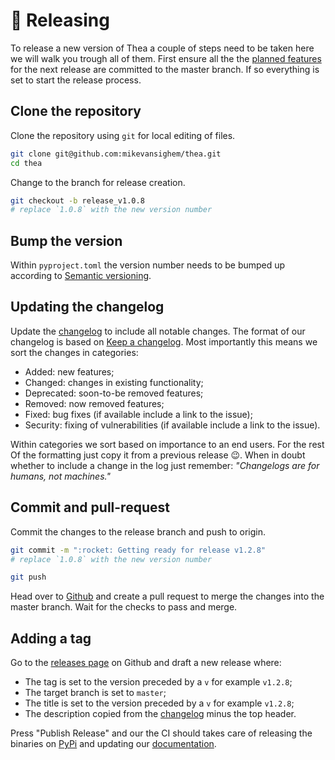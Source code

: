 # 🚀 Releasing

To release a new version of Thea a couple of steps need to be taken here
we will walk you trough all of them. First ensure all the the
[planned features](https://mikevansighem.github.io/thea/PLANNED) for the next
release are committed to the master branch. If so everything is set to start 
the release process.

## Clone the repository

Clone the repository using `git` for local editing of files.

```bash
git clone git@github.com:mikevansighem/thea.git
cd thea
```

Change to the branch for release creation.

```bash
git checkout -b release_v1.0.8
# replace `1.0.8` with the new version number
```

## Bump the version

Within `pyproject.toml` the version number needs to be bumped up according
to [Semantic versioning](https://semver.org/spec/v2.0.0.html).

## Updating the changelog
Update the [changelog]() 
to include all notable changes. The format of our changelog is based on 
[Keep a changelog](https://keepachangelog.com/en/1.0.0/). 
Most importantly this means we sort the changes in categories:

-   Added: new features;
-   Changed: changes in existing functionality;
-   Deprecated: soon-to-be removed features;
-   Removed: now removed features;
-   Fixed: bug fixes (if available include a link to the issue);
-   Security: fixing of vulnerabilities (if available include a link to the issue).

Within categories we sort based on importance to an end users. For the rest 
Of the formatting just copy it from a previous release 😉.
When in doubt whether to include a change in the log just remember:
*"Changelogs are for humans, not machines."*

## Commit and pull-request

Commit the changes to the release branch and push to origin.

```bash
git commit -m ":rocket: Getting ready for release v1.2.8" 
# replace `1.0.8` with the new version number

git push
```

Head over to [Github](https://github.com/mikevansighem/thea/pulls) 
and create a pull request to merge the changes into the master branch.
Wait for the checks to pass and merge.

## Adding a tag

Go to the [releases page](https://github.com/mikevansighem/thea/releases)
on Github and draft a new release where:

-   The tag is set to the version preceded by a `v` for example `v1.2.8`;
-   The target branch is set to `master`;
-   The title is set to the version preceded by a `v` for example `v1.2.8`;
-   The description copied from the [changelog]() minus the top header.

Press "Publish Release" and our the CI should takes care of releasing 
the binaries on [PyPi]() 
and updating our [documentation](https://pypi.org/project/thea/).
